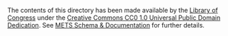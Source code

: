 The contents of this directory has been made available by the [Library
of Congress][loc] under the [Creative Commons CC0 1.0 Universal Public
Domain Dedication][cc0-pubdomain-1.0]. See [METS Schema &
Documentation][mets-schemadocs] for further details.

[loc]: https://www.loc.gov/
[cc0-pubdomain-1.0]: https://creativecommons.org/publicdomain/zero/1.0/
[mets-schemadocs]: https://www.loc.gov/standards/mets/mets-schemadocs.html
